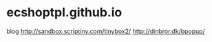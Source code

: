 ecshoptpl.github.io
===================

blog
http://sandbox.scriptiny.com/tinybox2/
http://dinbror.dk/bpopup/
